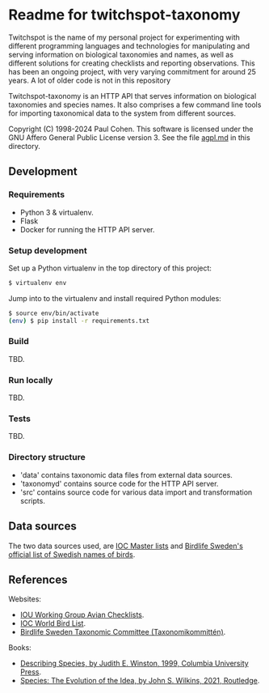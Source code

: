 # Readme for twitchspot-taxonomy

Twitchspot is the name of my personal project for experimenting with different
programming languages and technologies for manipulating and serving information 
on biological taxonomies and names, as well as different solutions for creating
checklists and reporting observations. This has been an ongoing project, with
very varying commitment for around 25 years. A lot of older code is not in this
repository

Twitchspot-taxonomy is an HTTP API that serves information on biological
taxonomies and species names. It also comprises a few command line tools for
importing taxonomical data to the system from different sources.

Copyright (C) 1998-2024 Paul Cohen. This software is licensed under the GNU Affero
General Public License version 3. See the file [agpl.md](agpl.md) in this directory.

## Development

### Requirements

 * Python 3 & virtualenv.
 * Flask
 * Docker for running the HTTP API server.

### Setup development

Set up a Python virtualenv in the top directory of this project:
```bash
$ virtualenv env
```

Jump into to the virtualenv and install required Python modules:
```bash
$ source env/bin/activate
(env) $ pip install -r requirements.txt
```

### Build

TBD.

### Run locally

TBD.

### Tests

TBD.

### Directory structure

 * 'data' contains taxonomic data files from external data sources.
 * 'taxonomyd' contains source code for the HTTP API server.
 * 'src' contains source code for various data import and transformation scripts.

## Data sources

The two data sources used, are [IOC Master lists](https://www.worldbirdnames.org/new/ioc-lists/master-list-2/) and [Birdlife Sweden's official list of Swedish names of birds](https://birdlife.se/tk/svenska-namn-pa-varldens-faglar/).

## References

Websites:
* [IOU Working Group Avian Checklists](https://www.internationalornithology.org/working-group-avian-checklists).
* [IOC World Bird List](https://www.worldbirdnames.org/new/).
* [Birdlife Sweden Taxonomic Committee (Taxonomikommittén)](https://birdlife.se/tk/).

Books:
* [Describing Species, by Judith E. Winston, 1999, Columbia University Press](https://cup.columbia.edu/book/describing-species/9780231068246).
* [Species: The Evolution of the Idea, by John S. Wilkins, 2021, Routledge](https://www.routledge.com/Species-The-Evolution-of-the-Idea-Second-Edition/Wilkins/p/book/9780367657369).

